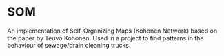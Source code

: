 # SOM

An implementation of Self-Organizing Maps (Kohonen Network) based on the paper by Teuvo Kohonen. Used in a project to find patterns in the behaviour of sewage/drain cleaning trucks.
